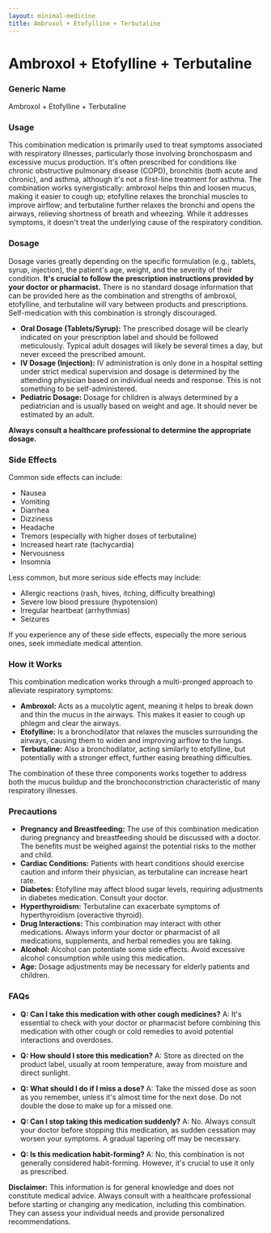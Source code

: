 ```yaml
---
layout: minimal-medicine
title: Ambroxol + Etofylline + Terbutaline
---
```


# Ambroxol + Etofylline + Terbutaline
### Generic Name

Ambroxol + Etofylline + Terbutaline


### Usage

This combination medication is primarily used to treat symptoms associated with respiratory illnesses, particularly those involving bronchospasm and excessive mucus production.  It's often prescribed for conditions like chronic obstructive pulmonary disease (COPD), bronchitis (both acute and chronic), and asthma, although it's not a first-line treatment for asthma.  The combination works synergistically: ambroxol helps thin and loosen mucus, making it easier to cough up; etofylline relaxes the bronchial muscles to improve airflow; and terbutaline further relaxes the bronchi and opens the airways, relieving shortness of breath and wheezing.  While it addresses symptoms, it doesn't treat the underlying cause of the respiratory condition.


### Dosage

Dosage varies greatly depending on the specific formulation (e.g., tablets, syrup, injection), the patient's age, weight, and the severity of their condition.  **It's crucial to follow the prescription instructions provided by your doctor or pharmacist.**  There is no standard dosage information that can be provided here as the combination and strengths of ambroxol, etofylline, and terbutaline will vary between products and prescriptions.  Self-medication with this combination is strongly discouraged.

* **Oral Dosage (Tablets/Syrup):**  The prescribed dosage will be clearly indicated on your prescription label and should be followed meticulously.  Typical adult dosages will likely be several times a day, but never exceed the prescribed amount.
* **IV Dosage (Injection):** IV administration is only done in a hospital setting under strict medical supervision and dosage is determined by the attending physician based on individual needs and response.  This is not something to be self-administered.
* **Pediatric Dosage:**  Dosage for children is always determined by a pediatrician and is usually based on weight and age. It should never be estimated by an adult.

**Always consult a healthcare professional to determine the appropriate dosage.**


### Side Effects

Common side effects can include:

* Nausea
* Vomiting
* Diarrhea
* Dizziness
* Headache
* Tremors (especially with higher doses of terbutaline)
* Increased heart rate (tachycardia)
* Nervousness
* Insomnia


Less common, but more serious side effects may include:

* Allergic reactions (rash, hives, itching, difficulty breathing)
* Severe low blood pressure (hypotension)
* Irregular heartbeat (arrhythmias)
* Seizures


If you experience any of these side effects, especially the more serious ones, seek immediate medical attention.


### How it Works

This combination medication works through a multi-pronged approach to alleviate respiratory symptoms:

* **Ambroxol:** Acts as a mucolytic agent, meaning it helps to break down and thin the mucus in the airways. This makes it easier to cough up phlegm and clear the airways.
* **Etofylline:** Is a bronchodilator that relaxes the muscles surrounding the airways, causing them to widen and improving airflow to the lungs.
* **Terbutaline:**  Also a bronchodilator, acting similarly to etofylline, but potentially with a stronger effect, further easing breathing difficulties.

The combination of these three components works together to address both the mucus buildup and the bronchoconstriction characteristic of many respiratory illnesses.



### Precautions

* **Pregnancy and Breastfeeding:**  The use of this combination medication during pregnancy and breastfeeding should be discussed with a doctor.  The benefits must be weighed against the potential risks to the mother and child.
* **Cardiac Conditions:** Patients with heart conditions should exercise caution and inform their physician, as terbutaline can increase heart rate.
* **Diabetes:** Etofylline may affect blood sugar levels, requiring adjustments in diabetes medication.  Consult your doctor.
* **Hyperthyroidism:**  Terbutaline can exacerbate symptoms of hyperthyroidism (overactive thyroid).
* **Drug Interactions:** This combination may interact with other medications. Always inform your doctor or pharmacist of all medications, supplements, and herbal remedies you are taking.
* **Alcohol:** Alcohol can potentiate some side effects.  Avoid excessive alcohol consumption while using this medication.
* **Age:**  Dosage adjustments may be necessary for elderly patients and children.


### FAQs

* **Q: Can I take this medication with other cough medicines?** A:  It's essential to check with your doctor or pharmacist before combining this medication with other cough or cold remedies to avoid potential interactions and overdoses.

* **Q: How should I store this medication?** A: Store as directed on the product label, usually at room temperature, away from moisture and direct sunlight.

* **Q: What should I do if I miss a dose?** A: Take the missed dose as soon as you remember, unless it's almost time for the next dose.  Do not double the dose to make up for a missed one.

* **Q: Can I stop taking this medication suddenly?** A:  No.  Always consult your doctor before stopping this medication, as sudden cessation may worsen your symptoms.  A gradual tapering off may be necessary.

* **Q: Is this medication habit-forming?** A:  No, this combination is not generally considered habit-forming.  However, it's crucial to use it only as prescribed.

**Disclaimer:** This information is for general knowledge and does not constitute medical advice.  Always consult with a healthcare professional before starting or changing any medication, including this combination.  They can assess your individual needs and provide personalized recommendations.
